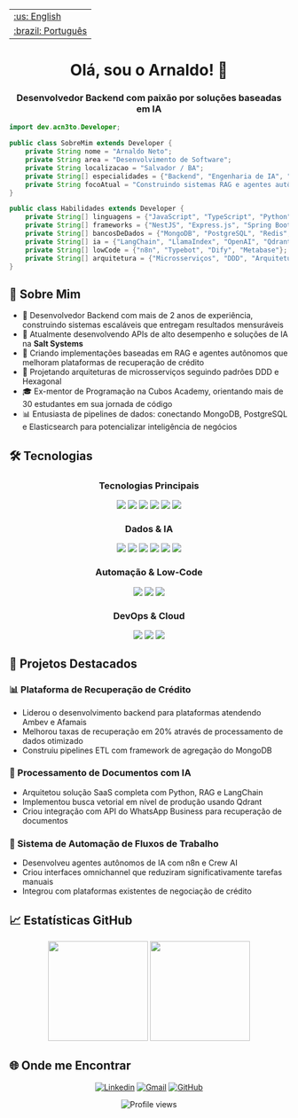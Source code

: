 <table>
 <tr><td><a href="https://github.com/acn3to/acn3to/blob/main/readme.md">:us: English</a></td></tr>
 <tr><td><a href="https://github.com/acn3to/acn3to/blob/main/readme-ptBR.md">:brazil: Português</a></td></tr>
</table>

<div align="center">
  <h1>Olá, sou o Arnaldo! 👋</h1>
  <h3>Desenvolvedor Backend com paixão por soluções baseadas em IA</h3>
</div>

```java
import dev.acn3to.Developer;

public class SobreMim extends Developer {
    private String nome = "Arnaldo Neto";
    private String area = "Desenvolvimento de Software";
    private String localizacao = "Salvador / BA";
    private String[] especialidades = {"Backend", "Engenharia de IA", "Low-Code", "Infraestrutura em Nuvem"};
    private String focoAtual = "Construindo sistemas RAG e agentes autônomos";
}

public class Habilidades extends Developer {
    private String[] linguagens = {"JavaScript", "TypeScript", "Python", "Java"};
    private String[] frameworks = {"NestJS", "Express.js", "Spring Boot", "Angular"};
    private String[] bancosDeDados = {"MongoDB", "PostgreSQL", "Redis", "Elasticsearch"};
    private String[] ia = {"LangChain", "LlamaIndex", "OpenAI", "Qdrant", "RAG", "Crew AI"};
    private String[] lowCode = {"n8n", "Typebot", "Dify", "Metabase"};
    private String[] arquitetura = {"Microsserviços", "DDD", "Arquitetura Hexagonal", "APIs RESTful"};
}
```

## 💫 Sobre Mim

- 🚀 Desenvolvedor Backend com mais de 2 anos de experiência, construindo sistemas escaláveis que entregam resultados mensuráveis
- 💼 Atualmente desenvolvendo APIs de alto desempenho e soluções de IA na **Salt Systems**
- 🤖 Criando implementações baseadas em RAG e agentes autônomos que melhoram plataformas de recuperação de crédito
- 🧩 Projetando arquiteturas de microsserviços seguindo padrões DDD e Hexagonal
- 🎓 Ex-mentor de Programação na Cubos Academy, orientando mais de 30 estudantes em sua jornada de código
- 📊 Entusiasta de pipelines de dados: conectando MongoDB, PostgreSQL e Elasticsearch para potencializar inteligência de negócios

## 🛠️ Tecnologias

<div align="center">
  
### Tecnologias Principais
  
<img src="https://img.shields.io/badge/Node%20js-339933?style=for-the-badge&logo=nodedotjs&logoColor=white" />
<img src="https://img.shields.io/badge/TypeScript-007ACC?style=for-the-badge&logo=typescript&logoColor=white" />
<img src="https://img.shields.io/badge/Python-FFD43B?style=for-the-badge&logo=python&logoColor=blue" />
<img src="https://img.shields.io/badge/nestjs-E0234E?style=for-the-badge&logo=nestjs&logoColor=white" />
<img src="https://img.shields.io/badge/Java-ED8B00?style=for-the-badge&logo=openjdk&logoColor=white" />
<img src="https://img.shields.io/badge/Spring%20Boot-6DB33F?style=for-the-badge&logo=springboot&logoColor=white" />

### Dados & IA
  
<img src="https://img.shields.io/badge/MongoDB-4EA94B?style=for-the-badge&logo=mongodb&logoColor=white" />
<img src="https://img.shields.io/badge/PostgreSQL-316192?style=for-the-badge&logo=postgresql&logoColor=white" />
<img src="https://img.shields.io/badge/LangChain-121212?style=for-the-badge&logo=langchain&logoColor=white" />
<img src="https://img.shields.io/badge/OpenAI-412991?style=for-the-badge&logo=openai&logoColor=white" />
<img src="https://img.shields.io/badge/Qdrant-121212?style=for-the-badge&logo=qdrant&logoColor=white" />
<img src="https://img.shields.io/badge/Elasticsearch-005571?style=for-the-badge&logo=elasticsearch&logoColor=white" />

### Automação & Low-Code
  
<img src="https://img.shields.io/badge/n8n-121212?style=for-the-badge&logo=n8n&logoColor=white" />
<img src="https://img.shields.io/badge/Typebot-5E5CE6?style=for-the-badge&logo=typebot&logoColor=white" />
<img src="https://img.shields.io/badge/Dify-FF6C37?style=for-the-badge&logo=dify&logoColor=white" />

### DevOps & Cloud
  
<img src="https://img.shields.io/badge/Docker-2CA5E0?style=for-the-badge&logo=docker&logoColor=white" />
<img src="https://img.shields.io/badge/Amazon_AWS-232F3E?style=for-the-badge&logo=amazon-aws&logoColor=white" />
<img src="https://img.shields.io/badge/Github%20Actions-282a2e?style=for-the-badge&logo=githubactions&logoColor=367cfe" />
</div>

## 🚀 Projetos Destacados

### 📊 Plataforma de Recuperação de Crédito
- Liderou o desenvolvimento backend para plataformas atendendo Ambev e Afamais
- Melhorou taxas de recuperação em 20% através de processamento de dados otimizado
- Construiu pipelines ETL com framework de agregação do MongoDB

### 🤖 Processamento de Documentos com IA
- Arquitetou solução SaaS completa com Python, RAG e LangChain
- Implementou busca vetorial em nível de produção usando Qdrant
- Criou integração com API do WhatsApp Business para recuperação de documentos

### 🔄 Sistema de Automação de Fluxos de Trabalho
- Desenvolveu agentes autônomos de IA com n8n e Crew AI
- Criou interfaces omnichannel que reduziram significativamente tarefas manuais
- Integrou com plataformas existentes de negociação de crédito

## 📈 Estatísticas GitHub

<div align="center">
  <img height="180em" src="https://github-readme-stats.vercel.app/api?username=acn3to&theme=tokyonight&show_icons=true" />
  <img height="180em" src="https://github-readme-streak-stats.herokuapp.com/?user=acn3to&theme=tokyonight" />
</div>

## 🌐 Onde me Encontrar

<div align="center">
 
[![Linkedin](https://img.shields.io/badge/-Arnaldo_Neto-0077B5?style=flat-square&logo=Linkedin&logoColor=white&link=https://www.linkedin.com/in/arnaldo-fullstack)](https://www.linkedin.com/in/arnaldo-fullstack)
[![Gmail](https://img.shields.io/badge/-costanetoow@email.com-D14836?style=flat-square&logo=Gmail&logoColor=white&link=mailto:costanetoow@email.com)](mailto:costanetoow@email.com)
[![GitHub](https://img.shields.io/github/followers/acn3to?label=follow&style=social)](https://github.com/acn3to)

</div>

<div align="center">
  <img src="https://komarev.com/ghpvc/?username=acn3to&color=blueviolet&style=flat-square" alt="Profile views" />
</div>
